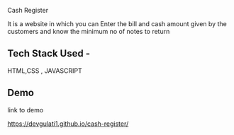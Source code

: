 Cash Register

It is a website in which you can Enter the bill and cash amount given by the customers and know the minimum no of notes to return

## Tech Stack Used -
HTML,CSS , JAVASCRIPT
## Demo

 link to demo

https://devgulati1.github.io/cash-register/
